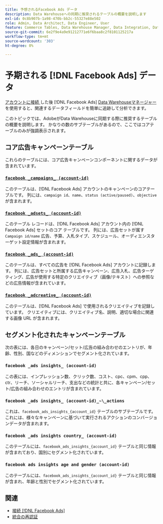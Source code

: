 ```yaml
---
title: 予想されるFacebook Ads データ
description: Data Warehouseへの同期に推奨されるテーブルの概要を説明します
exl-id: 0c8b907b-1a98-470b-bb2c-55327e88e502
role: Admin, Data Architect, Data Engineer, User
feature: Commerce Tables, Data Warehouse Manager, Data Integration, Data Import/Export
source-git-commit: 6e2f9e4a9e91212771e6f6baa8c2f8101125217a
workflow-type: tm+mt
source-wordcount: '303'
ht-degree: 0%

---
```


# 予期される [!DNL Facebook Ads] データ

[ アカウントに接続 ](../integrations/facebook-ads.md) した後  [!DNL Facebook Ads] [Data Warehouseマネージャー ](../../../data-analyst/data-warehouse-mgr/tour-dwm.md) を使用すると、関連するデータフィールドを簡単に追跡して分析できます。

このトピックでは、AdobeがData Warehouseに同期する際に推奨するテーブルの概要を説明します。 かなりの数のサブテーブルがあるので、ここではコアテーブルのみが強調表示されます。

## コア広告キャンペーンテーブル

これらのテーブルには、コア広告キャンペーンコンポーネントに関するデータが含まれています。

### [`facebook _campaigns_ (account-id)`](https://developers.facebook.com/docs/marketing-api/reference/ad-campaign-group)

このテーブルは、[!DNL Facebook Ads] アカウントのキャンペーンのコアテーブルです。 列には、`campaign id`、`name`、`status (active/paused)`、`objective` が含まれます。

### [`facebook _adsets_ (account-id)`](https://developers.facebook.com/docs/marketing-api/reference/ad-campaign)

このテーブル レコードは、[!DNL Facebook Ads] アカウント内の [!DNL Facebook Ads] セットのコア テーブルです。 列には、広告セットが属す `Campaign id/name` 広告、予算、入札タイプ、スケジュール、オーディエンスターゲット設定情報が含まれます。

### [`facebook _ads_ (account-id)`](https://developers.facebook.com/docs/marketing-api/reference/adgroup)

このテーブルは、すべての広告を [!DNL Facebook Ads] アカウントに記録します。 列には、広告セットと所属する広告キャンペーン、広告入札、広告ターゲティング、広告が使用する特定のクリエイティブ（画像/テキスト）への参照などの広告情報が含まれています。

### [`facebook _adcreative_ (account-id)`](https://developers.facebook.com/docs/marketing-api/reference/ad-creative)

このテーブルは、[!DNL Facebook Ads] で使用されるクリエイティブを記録しています。 クリエイティブには、クリエイティブ名、説明、適切な場合に関連する画像 URL が含まれます。

## セグメント化されたキャンペーンテーブル

次の表には、各日のキャンペーン/セット/広告の組み合わせのエントリが、年齢、性別、国などのディメンションでセグメント化されています。

### `facebook _ads insights_ (account-id)`

この表には、インプレッション数、クリック数、コスト、cpc、cpm、cpp、ctr、リーチ、ソーシャルリーチ、支出などの統計と共に、各キャンペーン/セット/広告の組み合わせのエントリが含まれています。

### `facebook _ads insights_ (account-id)_~\_actions`

これは、`facebook_ads_insights_{account_id}` テーブルのサブテーブルです。 これには、様々なキャンペーンに基づいて実行されるアクションのコンバージョンデータが含まれます。

### `facebook _ads insights country_ (account-id)`

このテーブルには、`facebook_ads_insights_{account_id}` テーブルと同じ情報が含まれており、国別にセグメント化されています。

### `facebook ads insights age and gender (account-id)`

このテーブルには、`facebook_ads_insights_{account_id}` テーブルと同じ情報が含まれ、年齢と性別でセグメント化されています。

## 関連

* [接続  [!DNL Facebook Ads]](../integrations/facebook-ads.md)
* [ 統合の再認証 ](https://experienceleague.adobe.com/docs/commerce-knowledge-base/kb/how-to/mbi-reauthenticating-integrations.html?lang=ja)
